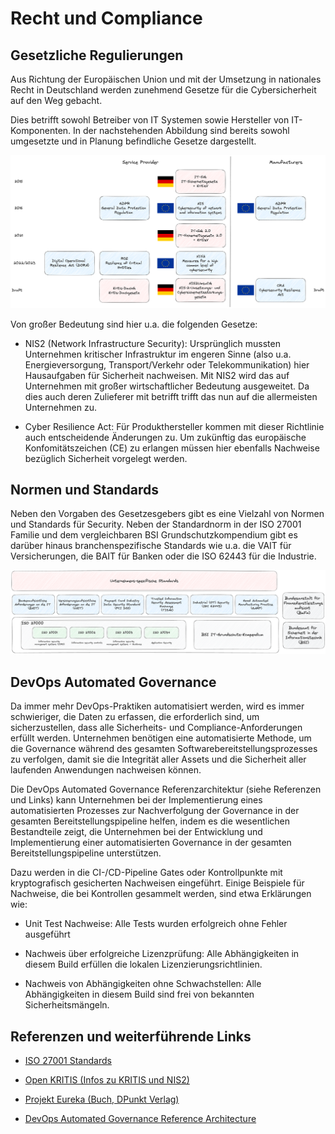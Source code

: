 # Recht und Compliance

## Gesetzliche Regulierungen

Aus Richtung der Europäischen Union und mit der Umsetzung in nationales Recht in Deutschland werden zunehmend Gesetze für die Cybersicherheit auf den Weg gebacht.

Dies betrifft sowohl Betreiber von IT Systemen sowie Hersteller von IT-Komponenten.
In der nachstehenden Abbildung sind bereits sowohl umgesetzte und in Planung befindliche Gesetze dargestellt.

![Cyber Security Regulierungen](../99_assets/images/cybersecurity_regulations.png)

Von großer Bedeutung sind hier u.a. die folgenden Gesetze:

* NIS2 (Network Infrastructure Security): Ursprünglich mussten Unternehmen kritischer Infrastruktur im engeren Sinne (also u.a. Energieversorgung, Transport/Verkehr oder Telekommunikation) hier Hausaufgaben für Sicherheit nachweisen. Mit NIS2 wird das auf Unternehmen mit großer wirtschaftlicher Bedeutung ausgeweitet. Da dies auch deren Zulieferer mit betrifft trifft das nun auf die allermeisten Unternehmen zu.

* Cyber Resilience Act: Für Produkthersteller kommen mit dieser Richtlinie auch entscheidende Änderungen zu. Um zukünftig das europäische Konfomitätszeichen (CE) zu erlangen müssen hier ebenfalls Nachweise bezüglich Sicherheit vorgelegt werden.

## Normen und Standards

Neben den Vorgaben des Gesetzesgebers gibt es eine Vielzahl von Normen und Standards für Security.
Neben der Standardnorm in der ISO 27001 Familie und dem vergleichbaren BSI Grundschutzkompendium gibt es darüber hinaus branchenspezifische Standards wie u.a. die VAIT für Versicherungen, die BAIT für Banken oder die ISO 62443 für die Industrie.

![Cyber Security Regulierungen](../99_assets/images/security_standards.png)

## DevOps Automated Governance

Da immer mehr DevOps-Praktiken automatisiert werden, wird es immer schwieriger, die Daten zu erfassen, die erforderlich sind, um sicherzustellen, dass alle Sicherheits- und Compliance-Anforderungen erfüllt werden. Unternehmen benötigen eine automatisierte Methode, um die Governance während des gesamten Softwarebereitstellungsprozesses zu verfolgen, damit sie die Integrität aller Assets und die Sicherheit aller laufenden Anwendungen nachweisen können.

Die DevOps Automated Governance Referenzarchitektur (siehe Referenzen und Links) kann Unternehmen bei der Implementierung eines automatisierten Prozesses zur Nachverfolgung der Governance in der gesamten Bereitstellungspipeline helfen, indem es die wesentlichen Bestandteile zeigt, die Unternehmen bei der Entwicklung und Implementierung einer automatisierten Governance in der gesamten Bereitstellungspipeline unterstützen.

Dazu werden in die CI-/CD-Pipeline Gates oder Kontrollpunkte mit kryptografisch gesicherten Nachweisen eingeführt.
Einige Beispiele für Nachweise, die bei Kontrollen gesammelt werden, sind etwa Erklärungen wie:

* Unit Test Nachweise: Alle Tests wurden erfolgreich ohne Fehler ausgeführt

* Nachweis über erfolgreiche Lizenzprüfung: Alle Abhängigkeiten in diesem Build erfüllen die lokalen Lizenzierungsrichtlinien.

* Nachweis von Abhängigkeiten ohne Schwachstellen: Alle Abhängigkeiten in diesem Build sind frei von bekannten Sicherheitsmängeln.

## Referenzen und weiterführende Links

* [ISO 27001 Standards](https://iso27001security.com/)

* [Open KRITIS (Infos zu KRITIS und NIS2)](https://www.openkritis.de/)

* [Projekt Eureka (Buch, DPunkt Verlag)](https://dpunkt.de/produkt/projekt-eureka-bei-investments-unlimited/)

* [DevOps Automated Governance Reference Architecture](https://myresources.itrevolution.com/id006657043/DevOps-Automated-Governance-Reference-Architecture/)
